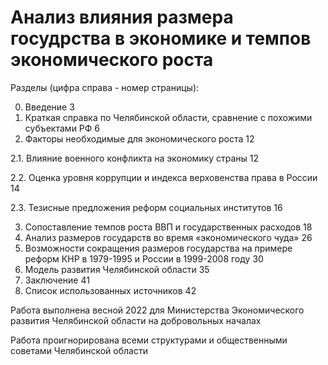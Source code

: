 # Анализ влияния размера госудрства в экономике и темпов экономического роста

Разделы (цифра справа - номер страницы):

0. Введение  3
1. Краткая справка по Челябинской области, сравнение с похожими субъектами РФ  6
2. Факторы необходимые для экономического роста  12

  2.1. Влияние военного конфликта на экономику страны  12
  
  2.2. Оценка уровня коррупции и индекса верховенства права в России  14
  
  2.3. Тезисные предложения реформ социальных институтов 16

3. Сопоставление темпов роста ВВП и государственных расходов  18
4. Анализ размеров государств во время «экономического чуда»  26
5. Возможности сокращения размеров государства на примере реформ КНР в 1979-1995 и России в 1999-2008 году  30
6. Модель развития Челябинской области  35
7. Заключение  41
8. Список использованных источников  42

Работа выполнена весной 2022 для Министерства Экономического развития Челябинской области на добровольных началах

Работа проигнорирована всеми структурами и общественными советами Челябинской области
